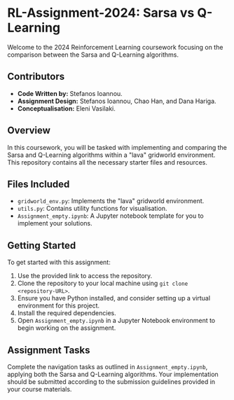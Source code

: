 # RL-Assignment-2024: Sarsa vs Q-Learning

Welcome to the 2024 Reinforcement Learning coursework focusing on the comparison between the Sarsa and Q-Learning algorithms.

## Contributors
- **Code Written by:** Stefanos Ioannou.
- **Assignment Design:** Stefanos Ioannou, Chao Han, and Dana Hariga.
- **Conceptualisation:** Eleni Vasilaki.

## Overview
In this coursework, you will be tasked with implementing and comparing the Sarsa and Q-Learning algorithms within a "lava" gridworld environment. This repository contains all the necessary starter files and resources.

## Files Included
- `gridworld_env.py`: Implements the "lava" gridworld environment.
- `utils.py`: Contains utility functions for visualisation.
- `Assignment_empty.ipynb`: A Jupyter notebook template for you to implement your solutions.

## Getting Started
To get started with this assignment:
1. Use the provided link to access the repository.
2. Clone the repository to your local machine using `git clone <repository-URL>`.
3. Ensure you have Python installed, and consider setting up a virtual environment for this project.
4. Install the required dependencies.
5. Open `Assignment_empty.ipynb` in a Jupyter Notebook environment to begin working on the assignment.

## Assignment Tasks
Complete the navigation tasks as outlined in `Assignment_empty.ipynb`, applying both the Sarsa and Q-Learning algorithms. Your implementation should be submitted according to the submission guidelines provided in your course materials.
